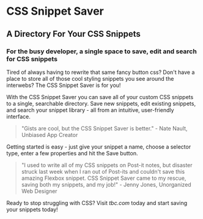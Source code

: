 # CSS Snippet Saver #

## A Directory For Your CSS Snippets ##

### For the busy developer, a single space to save, edit and search for CSS snippets ###

Tired of always having to rewrite that same fancy button css? Don't have a place to store all of those cool styling snippets you see around the interwebs? The CSS Snippet Saver is for you!

With the CSS Snippet Saver you can save all of your custom CSS snippets to a single, searchable directory. Save new snippets, edit existing snippets, and search your snippet library - all from an intuitive, user-friendly interface.

  > "Gists are cool, but the CSS Snippet Saver is better." - Nate Nault, Unbiased App Creator

Getting started is easy - just give your snippet a name, choose a selector type, enter a few properties and hit the Save button.

  > "I used to write all of my CSS snippets on Post-it notes, but disaster struck last week when I ran out of Post-its and couldn't save this amazing Flexbox snippet. CSS Snippet Saver came to my rescue, saving both my snippets, and my job!" - Jenny Jones, Unorganized Web Designer

Ready to stop struggling with CSS? Visit *tbc.com* today and start saving your snippets today!
